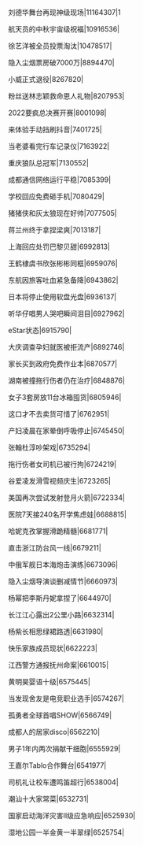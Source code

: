 刘德华舞台再现神级现场|11164307|1

航天员的中秋宇宙级祝福|10916536|

徐艺洋被全员投票淘汰|10478517|

隐入尘烟票房破7000万|8894470|

小威正式退役|8267820|

粉丝送林志颖救命恩人礼物|8207953|

2022要疯总决赛开赛|8001098|

来体验手动挡刷抖音|7401725|

当老婆看完行车记录仪|7163922|

重庆狼队总冠军|7130552|

成都通信网络运行平稳|7085399|

学校回应免费砸手机|7080429|

猪猪侠和灰太狼现在好帅|7077505|

蒋兰州终于拿捏梁爽|7013187|

上海回应处罚巴黎贝甜|6992813|

王鹤棣虞书欣张彬彬同框|6959076|

东航因旅客吐血紧急备降|6943862|

日本将停止使用软盘光盘|6936137|

听华仔唱男人哭吧瞬间泪目|6927962|

eStar状态|6915790|

大庆调查孕妇就医被拒流产|6892746|

家长买到政府免费作业本|6870577|

湖南被撞拖行伤者仍在治疗|6848876|

女子3套房放11台冰箱囤货|6805946|

这口才不去卖货可惜了|6762951|

产妇凌晨在家晕倒呼吸停止|6745450|

张翰杜淳吵架戏|6735294|

拖行伤者女司机已被行拘|6724219|

谷爱凌发滑雪视频庆生|6723265|

美国再次尝试发射登月火箭|6722334|

医院7天接240名开学焦虑娃|6688815|

哈妮克孜掌握滑跪精髓|6681771|

直击浙江防台风一线|6679211|

中俄军舰日本海炮击演练|6673096|

隐入尘烟导演谈删减情节|6660973|

杨幂把李斯丹妮拿捏了|6644970|

长江江心露出2公里小路|6632314|

杨紫长相思绿裙路透|6631980|

快乐家族成员现状|6622223|

江西警方通报抚州命案|6610015|

黄明昊婴语十级|6575445|

当发现舍友是电竞职业选手|6574267|

孤勇者全球首唱SHOW|6566749|

成都人的居家disco|6562210|

男子1年内两次捐献干细胞|6555929|

王嘉尔Tablo合作舞台|6541977|

司机礼让校车遭鸣笛超行|6538004|

潮汕十大家常菜|6532731|

国家启动海洋灾害II级应急响应|6525930|

湿地公园一半金黄一半翠绿|6525754|

